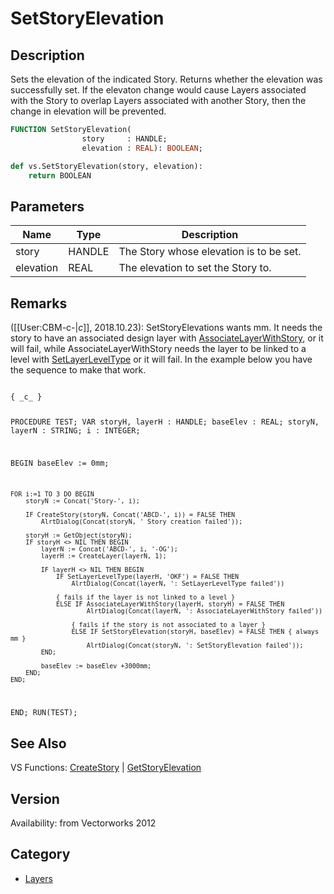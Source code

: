 # SetStoryElevation

## Description
Sets the elevation of the indicated Story. Returns whether the elevation was successfully set. If the elevaton change would cause Layers associated with the Story to overlap Layers associated with another Story, then the change in elevation will be prevented.

```pascal
FUNCTION SetStoryElevation(
				story     : HANDLE;
				elevation : REAL): BOOLEAN;
```

```python
def vs.SetStoryElevation(story, elevation):
    return BOOLEAN
```

## Parameters
|Name|Type|Description|
|---|---|---|
|story|HANDLE|The Story whose elevation is to be set.|
|elevation|REAL|The elevation to set the Story to.|

## Remarks
([[User:CBM-c-|_c_]], 2018.10.23): SetStoryElevations wants mm. It needs the story to have an associated design layer with [AssociateLayerWithStory](AssociateLayerWithStory.md), or it will fail, while AssociateLayerWithStory needs the layer to be linked to a level with [SetLayerLevelType](SetLayerLevelType.md) or it will fail. In the example below you have the sequence to make that work.

<code lang="pas">
{ _c_ }

PROCEDURE TEST;
VAR
	storyH, layerH : HANDLE;
	baseElev : REAL;
	storyN, layerN : STRING;
	i : INTEGER;
	
BEGIN
	baseElev := 0mm;
	
	FOR i:=1 TO 3 DO BEGIN
		storyN := Concat('Story-', i);
		
		IF CreateStory(storyN, Concat('ABCD-', i)) = FALSE THEN
			AlrtDialog(Concat(storyN, ' Story creation failed'));
		
		storyH := GetObject(storyN);
		IF storyH <> NIL THEN BEGIN
			layerN := Concat('ABCD-', i, '-OG');
			layerH := CreateLayer(layerN, 1);

			IF layerH <> NIL THEN BEGIN
				IF SetLayerLevelType(layerH, 'OKF') = FALSE THEN
					AlrtDialog(Concat(layerN, ': SetLayerLevelType failed'))
				
				{ fails if the layer is not linked to a level }
				ELSE IF AssociateLayerWithStory(layerH, storyH) = FALSE THEN
						AlrtDialog(Concat(layerN, ': AssociateLayerWithStory failed'))
					
					{ fails if the story is not associated to a layer }
					ELSE IF SetStoryElevation(storyH, baseElev) = FALSE THEN { always mm }
						AlrtDialog(Concat(storyN, ': SetStoryElevation failed'));
			END;
			
			baseElev := baseElev +3000mm;
		END;
	END;
END;
RUN(TEST);
</code>

## See Also
VS Functions:
[CreateStory](CreateStory.md) 
| [GetStoryElevation](GetStoryElevation.md)

## Version
Availability: from Vectorworks 2012

## Category
* [Layers](../Categories/Layers.md)
